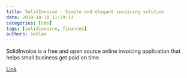 ```yaml
---
title: SolidInvoice - Simple and elegant invoicing solution
date: 2019-10-10 11:29:13
categories: [cms]
tags: [solidinvoice, finances]
authors: sedlav
---
```


SolidInvoice is a free and open source online invoicing application that helps small business get paid on time.

[Link](https://solidinvoice.co/)
